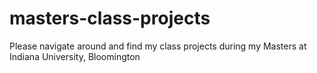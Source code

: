 # masters-class-projects
Please navigate around and find my class projects during my Masters at Indiana University, Bloomington
